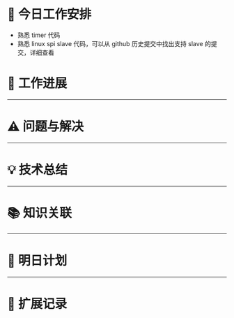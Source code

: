 



# **🔧 今日工作安排**
- 熟悉 timer 代码
- 熟悉 linux spi slave 代码，可以从 github 历史提交中找出支持 slave 的提交，详细查看


# **📌 工作进展**



---

# **⚠️ 问题与解决**


---

# **💡 技术总结**


---

# **📚 知识关联**


---
# **📌 明日计划**


---

# **💬 扩展记录**



